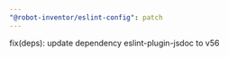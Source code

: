 ```yaml
---
"@robot-inventor/eslint-config": patch
---
```


fix(deps): update dependency eslint-plugin-jsdoc to v56
